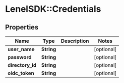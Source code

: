 # LenelSDK::Credentials

## Properties
Name | Type | Description | Notes
------------ | ------------- | ------------- | -------------
**user_name** | **String** |  | [optional] 
**password** | **String** |  | [optional] 
**directory_id** | **String** |  | [optional] 
**oidc_token** | **String** |  | [optional] 


